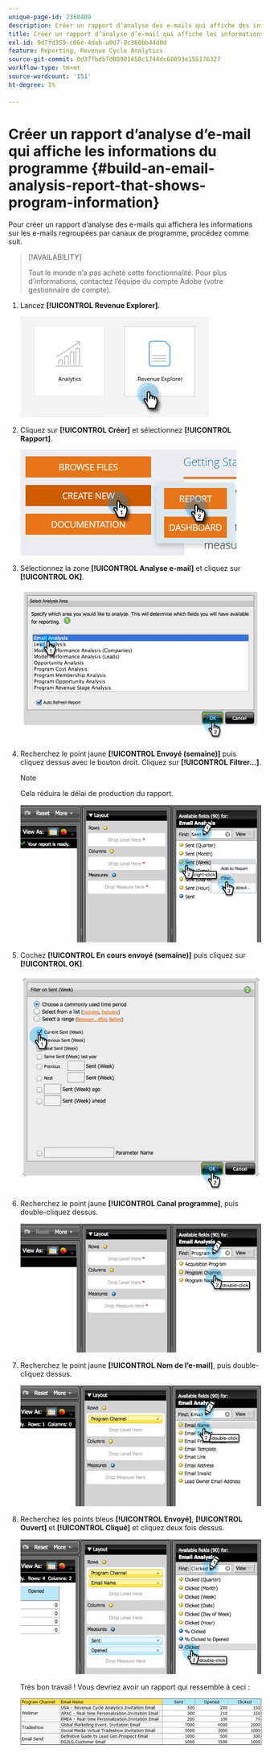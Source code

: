 ```yaml
---
unique-page-id: 2360409
description: Créer un rapport d’analyse des e-mails qui affiche des informations sur le programme - Documents Marketo - Documentation du produit
title: Créer un rapport d’analyse d’e-mail qui affiche les informations du programme
exl-id: 9d7fd359-c06e-4dab-a0d7-9c360bb44d0d
feature: Reporting, Revenue Cycle Analytics
source-git-commit: 0d37fbdb7d08901458c1744dc68893e155176327
workflow-type: tm+mt
source-wordcount: '151'
ht-degree: 1%

---
```


# Créer un rapport d’analyse d’e-mail qui affiche les informations du programme {#build-an-email-analysis-report-that-shows-program-information}

Pour créer un rapport d’analyse des e-mails qui affichera les informations sur les e-mails regroupées par canaux de programme, procédez comme suit.

>[!AVAILABILITY]
>
>Tout le monde n’a pas acheté cette fonctionnalité. Pour plus d’informations, contactez l’équipe du compte Adobe (votre gestionnaire de compte).

1. Lancez **[!UICONTROL Revenue Explorer]**.

   ![](assets/report-that-shows-program-information-1.png)

1. Cliquez sur **[!UICONTROL Créer]** et sélectionnez **[!UICONTROL Rapport]**.

   ![](assets/report-that-shows-program-information-2.png)

1. Sélectionnez la zone **[!UICONTROL Analyse e-mail]** et cliquez sur **[!UICONTROL OK]**.

   ![](assets/image2014-9-17-19-3a43-3a20.png)

1. Recherchez le point jaune **[!UICONTROL Envoyé (semaine)]** puis cliquez dessus avec le bouton droit. Cliquez sur **[!UICONTROL Filtrer...]**.

   >[!NOTE]
   >
   >Cela réduira le délai de production du rapport.

   ![](assets/image2014-9-17-19-3a43-3a49.png)

1. Cochez **[!UICONTROL En cours envoyé (semaine)]** puis cliquez sur **[!UICONTROL OK]**.

   ![](assets/image2014-9-17-19-3a43-3a59.png)

1. Recherchez le point jaune **[!UICONTROL Canal programme]**, puis double-cliquez dessus.

   ![](assets/image2014-9-17-19-3a44-3a14.png)

1. Recherchez le point jaune **[!UICONTROL Nom de l’e-mail]**, puis double-cliquez dessus.

   ![](assets/image2014-9-17-19-3a44-3a34.png)

1. Recherchez les points bleus **[!UICONTROL Envoyé]**, **[!UICONTROL Ouvert]** et **[!UICONTROL Cliqué]** et cliquez deux fois dessus.

   ![](assets/image2014-9-17-19-3a44-3a41.png)

   Très bon travail ! Vous devriez avoir un rapport qui ressemble à ceci :

   ![](assets/image2014-9-17-19-3a45-3a1.png)
